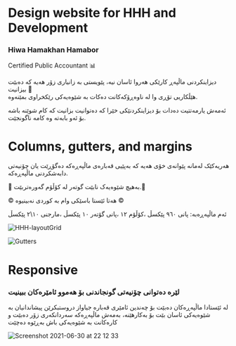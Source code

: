 # Design website for HHH and Development

### Hiwa Hamakhan Hamabor
Certified Public Accountant :bar_chart:


 دیزاینکردنی ماڵپەڕ کارێکی هەروا ئاسان نیە، پێویستی بە زانیاری زۆر هەیە کە دەبێت بیزانیت :pushpin:  
هێڵکاریی تۆڕی وا لە ناوەڕۆکەکانت دەکات بە شێوەیەکی رێکخراوی بمێنەوە.

ئەمەش یارمەتتیت دەدات بۆ دیزاینکردنێکی خێرا کە دەتوانیت بزانیت کە کام شوێنە باشە بۆ ئەو بابەتە وە کامە ناگونجێت.

# Columns, gutters, and margins 
هەریەکێک لەمانە پێوانەی خۆی هەیە کە بەپێیی قەبارەی ماڵپەڕەکە دەگۆڕێت یان چۆنیەتی دابەشکردنی ماڵپەڕەکە.

:loudspeaker:
بەهیچ شێوەیەک نابێت گوتەر لە کۆڵۆم گەورەتربێت.:loudspeaker:

:copyright: هەتا ئێستا باسێکی وام بە کوردی نەبینیوە :copyright:

ئەم ماڵپەڕەبە:
پانی ٩٦٠ پێکسڵ
،کۆڵۆم ١٢
،پانی گۆتەر ١٠ پێکسڵ
،مارجنی ١٠\٢ پێکسڵ

![HHH-layoutGrid](https://user-images.githubusercontent.com/47869682/120068918-6b659400-c083-11eb-9276-e1518e60e784.png)


![Gutters](https://user-images.githubusercontent.com/47869682/124181049-51b9d100-dab5-11eb-827f-6c6661b34c9d.jpg)


# Responsive 
### لێرە دەتوانی چۆنیەتی گونجاندنی بۆ هەموو ئامێرەکان ببینیت 
لە ئێستادا ماڵپەڕەکان دەبێت بۆ چەندین ئامێری قەبارە جیاواز دروستبکرێن پیشاندانیان بە شێوەیەکی ئاسان بێت بۆ بەکارهێنە، بەمەش ماڵپەڕەکە سەردانکەری زۆر دەبێت و کارەکانت بە شێوەیەکی باش بەڕێوە دەچێت

![Screenshot 2021-06-30 at 22 12 33](https://user-images.githubusercontent.com/47869682/124026399-ee1a9f80-d9f1-11eb-8508-0686d4a29a9b.jpg)

